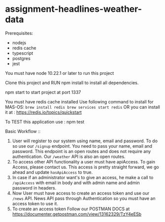 # assignment-headlines-weather-data

Prerequisites:
- nodejs
- redis cache
- typescript
- postgres
- jest

You must have node 10.22.1 or later to run this project

Clone this project and RUN npm install to install all dependencies.

npm start to start project at port 1337

You must have redis cache installed
Use following command to install for MAS-OS:
`
brew install redis
brew services start redis
 `
 OR 
 you can install it at : https://redis.io/topics/quickstart
 
 To TEST this application use : npm test
 
 
Basic Workflow ::

1. User will register to our system using name, email and password. To do so use our `/signup` endpoint. You need to pass your name, email and password. This endpoint is an open routes and does not require any authentication. Our `/weather` API is also an open routes.
2. To access other API functionality a user must have apiAccess. To gain Access, please contact us. This access is pretty straight forward, we go ahead and update `hasApiAccess` to true.
3. In case if an administrator want's to give an access, he make a call to `/apiAccess` with email in body and with admin name and admin password in headers.
4. Now User must have access to create an access token and use our `/news` API. News API pass through Authentication so you must have an access token to use it.
5. To create an access token Follow our POSTMAN DOCS at https://documenter.getpostman.com/view/13162329/TzY4eESb




 
 
 
 
